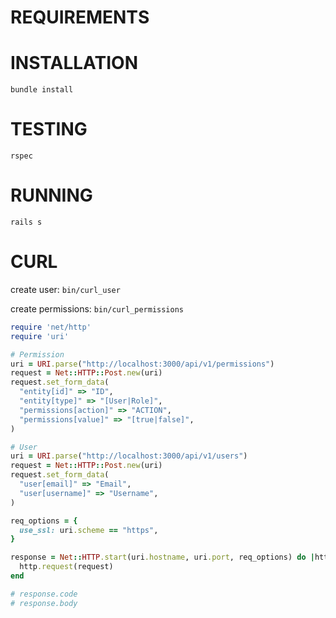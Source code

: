 # REQUIREMENTS

# INSTALLATION
`bundle install`

# TESTING
`rspec`

# RUNNING
`rails s`

# CURL

create user: `bin/curl_user`

create permissions: `bin/curl_permissions`


```ruby
require 'net/http'
require 'uri'

# Permission
uri = URI.parse("http://localhost:3000/api/v1/permissions")
request = Net::HTTP::Post.new(uri)
request.set_form_data(
  "entity[id]" => "ID",
  "entity[type]" => "[User|Role]",
  "permissions[action]" => "ACTION",
  "permissions[value]" => "[true|false]",
)

# User
uri = URI.parse("http://localhost:3000/api/v1/users")
request = Net::HTTP::Post.new(uri)
request.set_form_data(
  "user[email]" => "Email",
  "user[username]" => "Username",
)

req_options = {
  use_ssl: uri.scheme == "https",
}

response = Net::HTTP.start(uri.hostname, uri.port, req_options) do |http|
  http.request(request)
end

# response.code
# response.body
```
